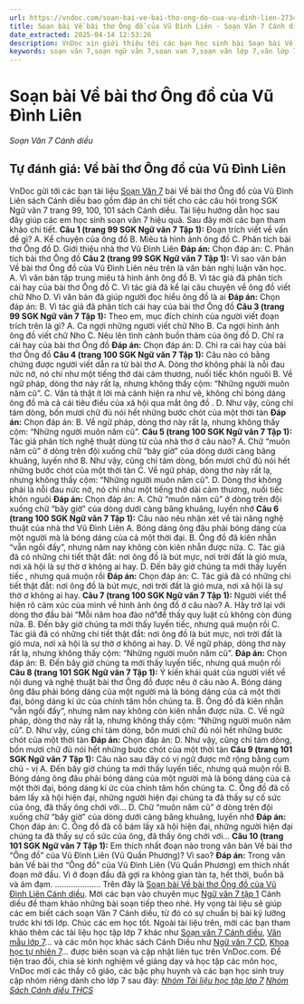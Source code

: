 ```yaml
---
url: https://vndoc.com/soan-bai-ve-bai-tho-ong-do-cua-vu-dinh-lien-273486
title: Soạn bài Về bài thơ Ông đồ của Vũ Đình Liên - Soạn Văn 7 Cánh diều - VnDoc.com
date_extracted: 2025-04-14 12:53:26
description: VnDoc xin giới thiệu tới các bạn học sinh bài Soạn bài Về bài thơ Ông đồ của Vũ Đình Liên để chuẩn bị bài trước khi tới lớp.
keywords: soạn văn 7,soạn ngữ văn 7,soan van 7,soạn văn lớp 7,văn lớp 7,ngữ văn lớp 7,giải văn 7,soạn văn 7 tập 1,soạn văn lớp 7 tập 1,Soạn bài Về bài thơ Ông đồ của Vũ Đình Liên,soạn văn 7 cánh diều,bài Về bài thơ Ông đồ của Vũ Đình Liên,soạn bài Về bài thơ Ông đồ của Vũ Đình Liên Cánh diều,soạn bài lớp 7,Soạn Văn 7 Về bài thơ Ông đồ của Vũ Đình Liên,Soạn Văn lớp 7 Về bài thơ Ông đồ của Vũ Đình Liên,soạn văn 7 bài Về bài thơ Ông đồ của Vũ Đình Liên,Tự đánh giá Về bài thơ Ông đồ của Vũ Đình Liên
---
```


# Soạn bài Về bài thơ Ông đồ của Vũ Đình Liên
 _Soạn Văn 7 Cánh diều_
## Tự đánh giá: Về bài thơ Ông đồ của Vũ Đình Liên
VnDoc gửi tới các bạn tài liệu [Soạn Văn 7](<https://vndoc.com/ngu-van-7-tap-1-cd>) bài Về bài thơ Ông đồ của Vũ Đình Liên sách Cánh diều bao gồm đáp án chi tiết cho các câu hỏi trong SGK Ngữ văn 7 trang 99, 100, 101 sách Cánh diều. Tài liệu hướng dẫn học sau đây giúp các em học sinh soạn văn 7 hiệu quả. Sau đây mời các bạn tham khảo chi tiết.
**Câu 1 \(trang 99 SGK Ngữ văn 7 Tập 1\):** Đoạn trích viết về vấn đề gì?
A. Kể chuyện của ông đồ
B. Miêu tả hình ảnh ông đồ
C. Phân tích bài thơ Ông đồ
D. Giới thiệu nhà thơ Vũ Đình Liên
**Đáp án:**
Chọn đáp án: C. Phân tích bài thơ Ông đồ
**Câu 2 \(trang 99 SGK Ngữ văn 7 Tập 1\):** Vì sao văn bản Về bài thơ Ông đồ của Vũ Đình Liên nêu trên là văn bản nghị luận văn học.
A. Vì văn bản tập trung miêu tả hình ảnh ông đồ
B. Vì tác giả đã phân tích cái hay của bài thơ Ông đồ
C. Vì tác giả đã kể lại câu chuyện về ông đồ viết chữ Nho
D. Vì văn bản đã giúp người đọc hiểu ông đồ là ai
**Đáp án:**
Chọn đáp án: B. Vì tác giả đã phân tích cái hay của bài thơ Ông đồ
**Câu 3 \(trang 99 SGK Ngữ văn 7 Tập 1\):** Theo em, mục đích chính của người viết đoạn trích trên là gì?
A. Ca ngợi những người viết chữ Nho
B. Ca ngợi hình ảnh ông đồ viết chữ Nho
C. Nêu lên tình cảnh buồn thảm của ông đồ
D. Chỉ ra cái hay của bài thơ Ông đồ
**Đáp án:**
Chọn đáp án: D. Chỉ ra cái hay của bài thơ Ông đồ
**Câu 4 \(trang 100 SGK Ngữ văn 7 Tập 1\):** Câu nào có bằng chứng được người viết dẫn ra từ bài thơ
A. Dòng thơ không phải là nỗi đau nức nở, nó chỉ như một tiếng thở dài cảm thương, nuối tiếc khôn nguôi
B. Về ngữ pháp, dòng thơ này rất lạ, nhưng không thấy cộm: “Những người muôn năm cũ”.
C. Văn tả thật ít lời mà cảnh hiện ra như vẽ, không chỉ bóng dáng ông đồ mà cả cái tiêu điều của xã hội qua mắt ông đồ .
D. Như vậy, cũng chỉ tám dòng, bốn mươi chữ đủ nói hết những bước chót của một thời tàn
**Đáp án:**
Chọn đáp án: B. Về ngữ pháp, dòng thơ này rất lạ, nhưng không thấy cộm: “Những người muôn năm cũ”.
**Câu 5 \(trang 100 SGK Ngữ văn 7 Tập 1\):** Tác giả phân tích nghệ thuật dùng từ của nhà thơ ở câu nào?
A. Chữ “muôn năm cũ” ở dòng trên đội xuống chữ “bây giờ” của dòng dưới càng bâng khuâng, luyến nhớ
B. Như vậy, cũng chỉ tám dòng, bốn mươi chữ đủ nói hết những bước chót của một thời tàn
C. Về ngữ pháp, dòng thơ này rất lạ, nhưng không thấy cộm: “Những người muôn năm cũ”.
D. Dòng thơ không phải là nỗi đau nức nở, nó chỉ như một tiếng thở dài cảm thương, nuối tiếc khôn nguôi
**Đáp án:**
Chọn đáp án: A. Chữ “muôn năm cũ” ở dòng trên đội xuống chữ “bây giờ” của dòng dưới càng bâng khuâng, luyến nhớ
**Câu 6 \(trang 100 SGK Ngữ văn 7 Tập 1\):** Câu nào nêu nhận xét về tài năng nghệ thuật của nhà thơ Vũ Đình Liên
A. Bóng dáng ông đâu phải bóng dáng của một người mà là bóng dáng của cả một thời đại.
B. Ông đồ đã kiên nhẫn “vẫn ngồi đấy”, nhưng năm nay không còn kiên nhẫn được nữa.
C. Tác giả đã có những chi tiết thật đắt: nơi ông đồ là bút mực, nơi trời đất là gió mưa, nơi xã hội là sự thờ ơ không ai hay.
D. Đến bây giờ chúng ta mới thấy luyến tiếc , nhưng quá muộn rồi
**Đáp án:**
Chọn đáp án: C. Tác giả đã có những chi tiết thật đắt: nơi ông đồ là bút mực, nơi trời đất là gió mưa, nơi xã hội là sự thờ ơ không ai hay.
**Câu 7 \(trang 100 SGK Ngữ văn 7 Tập 1\):** Người viết thể hiện rõ cảm xúc của mình về hình ảnh ông đồ ở câu nào?
A. Hãy trở lại với dòng thơ đầu bài “Mỗi năm hoa đào nở”để thấy quy luật cũ không còn đúng nữa.
B. Đến bây giờ chúng ta mới thấy luyến tiếc, nhưng quá muộn rồi
C. Tác giả đã có những chi tiết thật đắt: nơi ông đồ là bút mực, nơi trời đất là gió mưa, nơi xã hội là sự thờ ơ không ai hay.
D. Về ngữ pháp, dòng thơ này rất lạ, nhưng không thấy cộm: “Những người muôn năm cũ”.
**Đáp án:**
Chọn đáp án: B. Đến bây giờ chúng ta mới thấy luyến tiếc, nhưng quá muộn rồi
**Câu 8 \(trang 101 SGK Ngữ văn 7 Tập 1\):** Ý kiến khái quát của người viết về nội dung và nghệ thuật bài thơ Ông đồ được nêu ở câu nào
A. Bóng dáng ông đâu phải bóng dáng của một người mà là bóng dáng của cả một thời đại, bóng dáng kí ức của chính tâm hồn chúng ta.
B. Ông đồ đã kiên nhẫn “vẫn ngồi đấy”, nhưng năm nay không còn kiên nhẫn được nữa.
C. Về ngữ pháp, dòng thơ này rất lạ, nhưng không thấy cộm: “Những người muôn năm cũ”.
D. Như vậy, cũng chỉ tám dòng, bốn mươi chữ đủ nói hết những bước chót của một thời tàn
**Đáp án:**
Chọn đáp án: D. Như vậy, cũng chỉ tám dòng, bốn mươi chữ đủ nói hết những bước chót của một thời tàn
**Câu 9 \(trang 101 SGK Ngữ văn 7 Tập 1\):** Câu nào sau đây có vị ngữ được mở rộng bằng cụm chủ - vị
A. Đến bây giờ chúng ta mới thấy luyến tiếc, nhưng quá muộn rồi
B. Bóng dáng ông đâu phải bóng dáng của một người mà là bóng dáng của cả một thời đại, bóng dáng kí ức của chính tâm hồn chúng ta.
C. Ông đồ đã cố bám lấy xã hội hiện đại, những người hiện đại chúng ta đã thấy sự cố sức của ông, đã thấy ông chới với…
D. Chữ “muôn năm cũ” ở dòng trên đội xuống chữ “bây giờ” của dòng dưới càng bâng khuâng, luyến nhớ
**Đáp án:**
Chọn đáp án: C. Ông đồ đã cố bám lấy xã hội hiện đại, những người hiện đại chúng ta đã thấy sự cố sức của ông, đã thấy ông chới với…
**Câu 10 \(trang 101 SGK Ngữ văn 7 Tập 1\):** Em thích nhất đoạn nào trong văn bản Về bài thơ “Ông đồ” của Vũ Đình Liên \(Vũ Quần Phương\)? Vì sao?
**Đáp án:**
Trong văn bản Về bài thơ “Ông đồ” của Vũ Đình Liên \(Vũ Quần Phương\) em thích nhất đoạn mở đầu. Vì ở đoạn đầu đã gợi ra không gian tàn tạ, hết thời, buồn bã và ảm đạm.
....................
Trên đây là [Soạn bài Về bài thơ Ông đồ của Vũ Đình Liên Cánh diều](<https://vndoc.com/soan-bai-ve-bai-tho-ong-do-cua-vu-dinh-lien-273486>). Mời các bạn vào chuyên mục [Ngữ văn 7 tập 1](<https://vndoc.com/ngu-van-7-tap-1-cd>) Cánh diều để tham khảo những bài soạn tiếp theo nhé. Hy vọng tài liệu sẽ giúp các em biết cách soạn Văn 7 Cánh diều, từ đó có sự chuẩn bị bài kỹ lưỡng trước khi tới lớp. Chúc các em học tốt.
Ngoài tài liệu trên, mời các bạn tham khảo thêm các tài liệu học tập lớp 7 khác như [Soạn văn 7 Cánh diều](<https://vndoc.com/ngu-van-7-tap-1-cd>), [Văn mẫu lớp 7](<https://vndoc.com/van-mau-lop7>)... và các môn học khác sách Cánh Diều như [Ngữ văn 7 CD](<https://vndoc.com/ngu-van-7-tap-1-cd>), [Khoa học tự nhiên 7](<https://vndoc.com/khoa-hoc-tu-nhien-7-cd>)... được biên soạn và cập nhật liên tục trên VnDoc.com.
Để tiện trao đổi, chia sẻ kinh nghiệm về giảng dạy và học tập các môn học, VnDoc mời các thầy cô giáo, các bậc phụ huynh và các bạn học sinh truy cập nhóm riêng dành cho lớp 7 sau đây:
[_Nhóm Tài liệu học tập lớp 7_](</goto?u=aHR0cHM6Ly93d3cuZmFjZWJvb2suY29tL2dyb3Vwcy9UYWkubGlldS5ob2MudGFwLmxvcC43LlZORE9D>)
[ _Nhóm Sách Cánh diều THCS_](</goto?u=aHR0cHM6Ly93d3cuZmFjZWJvb2suY29tL2dyb3Vwcy9zYWNoY2FuaGRpZXV0aGNz>)
